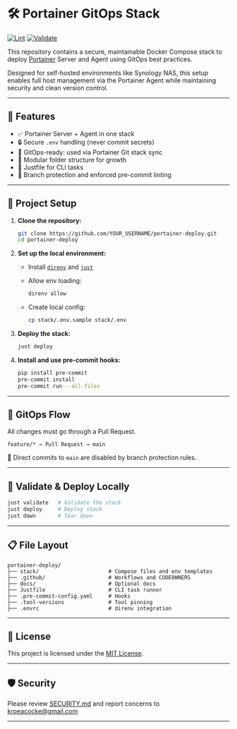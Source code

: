 # 🛠️ Portainer GitOps Stack

[![Lint](https://github.com/YOUR_USERNAME/portainer-deploy/actions/workflows/lint.yml/badge.svg)](https://github.com/YOUR_USERNAME/portainer-deploy/actions/workflows/lint.yml)
[![Validate](https://github.com/YOUR_USERNAME/portainer-deploy/actions/workflows/validate.yml/badge.svg)](https://github.com/YOUR_USERNAME/portainer-deploy/actions/workflows/validate.yml)

This repository contains a secure, maintainable Docker Compose stack to deploy [Portainer](https://www.portainer.io/) Server and Agent using GitOps best practices.

Designed for self-hosted environments like Synology NAS, this setup enables full host management via the Portainer Agent while maintaining security and clean version control.

---

## 🚀 Features

- ✅ Portainer Server + Agent in one stack
- 🔒 Secure `.env` handling (never commit secrets)
- 🔁 GitOps-ready: used via Portainer Git stack sync
- 🧱 Modular folder structure for growth
- 🧪 Justfile for CLI tasks
- 🔐 Branch protection and enforced pre-commit linting

---

## 🧰 Project Setup

1. **Clone the repository:**

   ```bash
   git clone https://github.com/YOUR_USERNAME/portainer-deploy.git
   cd portainer-deploy
   ```

2. **Set up the local environment:**

   - Install [`direnv`](https://direnv.net) and [`just`](https://github.com/casey/just)
   - Allow env loading:

     ```bash
     direnv allow
     ```

   - Create local config:

     ```bash
     cp stack/.env.sample stack/.env
     ```

3. **Deploy the stack:**

   ```bash
   just deploy
   ```

4. **Install and use pre-commit hooks:**

   ```bash
   pip install pre-commit
   pre-commit install
   pre-commit run --all-files
   ```

---

## 🔄 GitOps Flow

All changes must go through a Pull Request.

```text
feature/* → Pull Request → main
```

🚫 Direct commits to `main` are disabled by branch protection rules.

---

## 🧪 Validate & Deploy Locally

```bash
just validate   # Validate the stack
just deploy     # Deploy stack
just down       # Tear down
```

---

## 📋 File Layout

```text
portainer-deploy/
├── stack/                      # Compose files and env templates
├── .github/                    # Workflows and CODEOWNERS
├── docs/                       # Optional docs
├── Justfile                    # CLI task runner
├── .pre-commit-config.yaml     # Hooks
├── .tool-versions              # Tool pinning
├── .envrc                      # direnv integration
```

---

## 📄 License

This project is licensed under the [MIT License](./LICENSE).

---

## 🛡️ Security

Please review [SECURITY.md](./SECURITY.md) and report concerns to [krpeacocke@gmail.com](mailto:krpeacocke@gmail.com)

---
